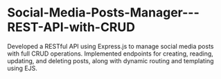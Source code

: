 # Social-Media-Posts-Manager---REST-API-with-CRUD
Developed a RESTful API using Express.js to manage social media posts with full CRUD operations. Implemented endpoints for creating, reading, updating, and deleting posts, along with dynamic routing and templating using EJS.
